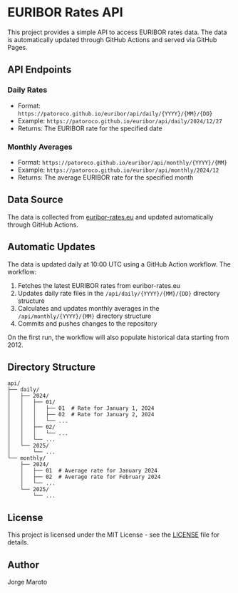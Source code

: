 # EURIBOR Rates API

This project provides a simple API to access EURIBOR rates data. The data is automatically updated through GitHub Actions and served via GitHub Pages.

## API Endpoints

### Daily Rates

- Format: `https://patoroco.github.io/euribor/api/daily/{YYYY}/{MM}/{DD}`
- Example: `https://patoroco.github.io/euribor/api/daily/2024/12/27`
- Returns: The EURIBOR rate for the specified date

### Monthly Averages

- Format: `https://patoroco.github.io/euribor/api/monthly/{YYYY}/{MM}`
- Example: `https://patoroco.github.io/euribor/api/monthly/2024/12`
- Returns: The average EURIBOR rate for the specified month

## Data Source

The data is collected from [euribor-rates.eu](https://www.euribor-rates.eu/) and updated automatically through GitHub Actions.

## Automatic Updates

The data is updated daily at 10:00 UTC using a GitHub Action workflow. The workflow:

1. Fetches the latest EURIBOR rates from euribor-rates.eu
2. Updates daily rate files in the `/api/daily/{YYYY}/{MM}/{DD}` directory structure
3. Calculates and updates monthly averages in the `/api/monthly/{YYYY}/{MM}` directory structure
4. Commits and pushes changes to the repository

On the first run, the workflow will also populate historical data starting from 2012.

## Directory Structure

```
api/
├── daily/
│   ├── 2024/
│   │   ├── 01/
│   │   │   ├── 01  # Rate for January 1, 2024
│   │   │   ├── 02  # Rate for January 2, 2024
│   │   │   └── ...
│   │   ├── 02/
│   │   │   └── ...
│   │   └── ...
│   └── 2025/
│       └── ...
└── monthly/
    ├── 2024/
    │   ├── 01  # Average rate for January 2024
    │   ├── 02  # Average rate for February 2024
    │   └── ...
    └── 2025/
        └── ...
```

## License

This project is licensed under the MIT License - see the [LICENSE](LICENSE) file for details.

## Author

Jorge Maroto
